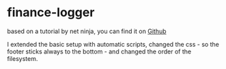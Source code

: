 # finance-logger

based on a tutorial by net ninja, you can find it on [Github](https://github.com/iamshaunjp/typescript-tutorial)

I extended the basic setup with automatic scripts, changed the css - so the footer sticks always to the bottom - and changed the order of the filesystem.

